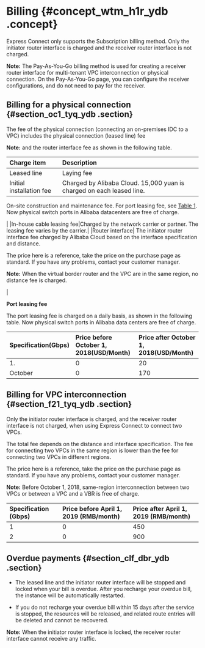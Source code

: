 # Billing {#concept_wtm_h1r_ydb .concept}

Express Connect only supports the Subscription billing method. Only the initiator router interface is charged and the receiver router interface is not charged.

**Note:** The Pay-As-You-Go billing method is used for creating a receiver router interface for multi-tenant VPC interconnection or physical connection. On the Pay-As-You-Go page, you can configure the receiver configurations, and do not need to pay for the receiver.

## Billing for a physical connection {#section_oc1_tyq_ydb .section}

The fee of the physical connection \(connecting an on-premises IDC to a VPC\) includes the physical connection \(leased line\) fee

**Note:** and the router interface fee as shown in the following table.

|Charge item|Description|
|:----------|:----------|
|Leased line|Laying fee|Charged by the network carrier or partner based on bandwidth and distance.|
|Initial installation fee| Charged by Alibaba Cloud. 15,000 yuan is charged on each leased line.

 On-site construction and maintenance fee. For port leasing fee, see [Table 1](#table_u3x_4zq_ydb). Now physical switch ports in Alibaba datacenters are free of charge.

 |
|In-house cable leasing fee|Charged by the network carrier or partner. The leasing fee varies by the carrier.|
|Router interface| The initiator router interface fee charged by Alibaba Cloud based on the interface specification and distance.

 The price here is a reference, take the price on the purchase page as standard. If you have any problems, contact your customer manager.

 **Note:** When the virtual border router and the VPC are in the same region, no distance fee is charged.

 |

**Port leasing fee**

The port leasing fee is charged on a daily basis, as shown in the following table. Now physical switch ports in Alibaba data centers are free of charge.

|Specification\(Gbps\)|Price before October 1, 2018\(USD/Month\)|Price after October 1, 2018\(USD/Month\)|
|:--------------------|:----------------------------------------|:---------------------------------------|
|1.|0|20|
|October|0|170|

## Billing for VPC interconnection {#section_f21_tyq_ydb .section}

Only the initiator router interface is charged, and the receiver router interface is not charged, when using Express Connect to connect two VPCs.

The total fee depends on the distance and interface specification. The fee for connecting two VPCs in the same region is lower than the fee for connecting two VPCs in different regions.

The price here is a reference, take the price on the purchase page as standard. If you have any problems, contact your customer manager.

**Note:** Before October 1, 2018, same-region interconnection between two VPCs or between a VPC and a VBR is free of charge.

|Specification \(Gbps\) |Price before April 1, 2019 \(RMB/month\)|Price after April 1, 2019 \(RMB/month\)|
|:----------------------|:---------------------------------------|:--------------------------------------|
|1|0|450|
|2|0|900|

## Overdue payments {#section_clf_dbr_ydb .section}

-   The leased line and the initiator router interface will be stopped and locked when your bill is overdue. After you recharge your overdue bill, the instance will be automatically restarted.

-   If you do not recharge your overdue bill within 15 days after the service is stopped, the resources will be released, and related route entries will be deleted and cannot be recovered.

**Note:** When the initiator router interface is locked, the receiver router interface cannot receive any traffic.


